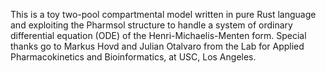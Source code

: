 This is a toy two-pool compartmental model written in pure Rust language and exploiting the Pharmsol structure to handle a system of ordinary differential equation (ODE) of the Henri-Michaelis-Menten form.  Special thanks go to
Markus Hovd and Julian Otalvaro from the Lab for Applied Pharmacokinetics and Bioinformatics, at USC, Los Angeles.
